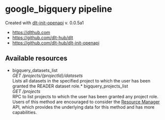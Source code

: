 # google_bigquery pipeline

Created with [dlt-init-openapi](https://github.com/dlt-hub/dlt-init-openapi) v. 0.0.5a1

* https://dlthub.com
* https://github.com/dlt-hub/dlt
* https://github.com/dlt-hub/dlt-init-openapi


## Available resources
* bigquery_datasets_list  
  _GET /projects/{projectId}/datasets_  
Lists all datasets in the specified project to which the user has been granted the READER dataset role.* bigquery_projects_list  
  _GET /projects_  
RPC to list projects to which the user has been granted any project role. Users of this method are encouraged to consider the [Resource Manager](https://cloud.google.com/resource-manager/docs/) API, which provides the underlying data for this method and has more capabilities.